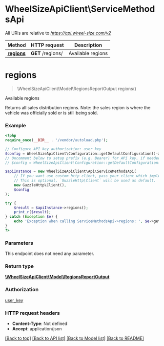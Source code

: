 # WheelSizeApiClient\ServiceMethodsApi

All URIs are relative to *https://api.wheel-size.com/v2*

Method | HTTP request | Description
------------- | ------------- | -------------
[**regions**](ServiceMethodsApi.md#regions) | **GET** /regions/ | Available regions


# **regions**
> \WheelSizeApiClient\Model\RegionsReportOutput regions()

Available regions

Returns all sales distribution regions. Note: the sales region is where the vehicle was officially sold or is still being sold.

### Example
```php
<?php
require_once(__DIR__ . '/vendor/autoload.php');

// Configure API key authorization: user_key
$config = WheelSizeApiClient\Configuration::getDefaultConfiguration()->setApiKey('user_key', 'YOUR_API_KEY');
// Uncomment below to setup prefix (e.g. Bearer) for API key, if needed
// $config = WheelSizeApiClient\Configuration::getDefaultConfiguration()->setApiKeyPrefix('user_key', 'Bearer');

$apiInstance = new WheelSizeApiClient\Api\ServiceMethodsApi(
    // If you want use custom http client, pass your client which implements `GuzzleHttp\ClientInterface`.
    // This is optional, `GuzzleHttp\Client` will be used as default.
    new GuzzleHttp\Client(),
    $config
);

try {
    $result = $apiInstance->regions();
    print_r($result);
} catch (Exception $e) {
    echo 'Exception when calling ServiceMethodsApi->regions: ', $e->getMessage(), PHP_EOL;
}
?>
```

### Parameters
This endpoint does not need any parameter.

### Return type

[**\WheelSizeApiClient\Model\RegionsReportOutput**](../Model/RegionsReportOutput.md)

### Authorization

[user_key](../../README.md#user_key)

### HTTP request headers

 - **Content-Type**: Not defined
 - **Accept**: application/json

[[Back to top]](#) [[Back to API list]](../../README.md#documentation-for-api-endpoints) [[Back to Model list]](../../README.md#documentation-for-models) [[Back to README]](../../README.md)

